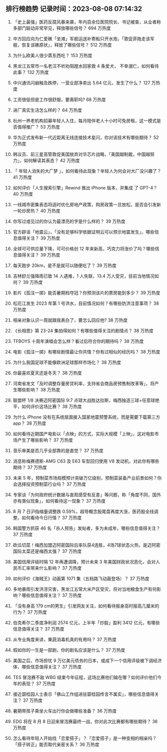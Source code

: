 
## 排行榜趋势 记录时间：2023-08-08 07:14:32
  
  1. 「史上最强」医药反腐风暴来袭，年内百余位医院院长、书记被查，从业者称多部门联动非常罕见，释放哪些信号？ 694 万热度
    
  2. 中方回应向为仁爱礁「坐滩」军舰运送补寄船只开水炮，「敦促菲拖走该军舰，恢复该礁原状」，释放了哪些信号？ 512 万热度
    
  3. 为什么欧美人很少蒸东西吃？ 153 万热度
    
  4. 黑龙江五常市一名老汉不听劝阻蹚水回家救 4 条爱犬， 不幸溺亡，如何看待此事？ 132 万热度
    
  5. 中兴通讯闪崩触及跌停，一营业部净卖出 5.64 亿元，发生了什么？ 127 万热度
    
  6. 工资很低但是工作很舒服，要离职吗? 68 万热度
    
  7. 进厂真实生活怎么样的？ 64 万热度
    
  8. 杭州一养老机构招募年轻人入住，每月陪伴老人十小时可免房租，这一模式是否值得推广？ 53 万热度
    
  9. 华为正式发布新一代近距离无线连接技术星闪，你对该技术有哪些期待？ 52 万热度
    
  10. 韩议员、前三星高管敦促美国放弃对华芯片战略，「美国越制裁，中国越努力」，如何解读其表态？ 42 万热度
    
  11. 「 年轻人消失的大厂梦 」，如何看待此现象？年轻人为何会对大厂没兴趣了？ 41 万热度
    
  12. 如何评价「人生搜索引擎」Rewind 推出 iPhone 版本，并集成 了 GPT-4？ 40 万热度
    
  13. 一线城市密集表态将适时优化房地产政策，购房政策一旦放松，是否会引发新一轮炒房热？ 40 万热度
    
  14. 你写过或见过的你认为最漂亮的字是什么样的？ 39 万热度
    
  15. 官方辟谣「地震云」，「没有足够科学依据证明云可以预示地震发生」，哪些信息值得关注？ 39 万热度
    
  16. 全球可可供应量下降，可可价格创 12 年来新高，巧克力将涨价了吗？哪些信息值得关注？ 39 万热度
    
  17. 每天跑步 20km，是不是就可以随便吃了？ 39 万热度
    
  18. 吉林舒兰强降雨已致 14 人遇难，1 人失联，13.4 万人受灾，目前当地情况如何？ 39 万热度
    
  19. 影片《孤注一掷》能否暑期档夺冠？你预测该片的票房能到多少？ 39 万热度
    
  20. 松花江发生 2023 年第 1 号洪水，目前情况如何？有哪些防洪注意事项？ 38 万热度
    
  21. 相亲对象认识一周就跟我表白了，要怎么回应他? 38 万热度
    
  22. 《长相思》第 23-24 集拍得如何？有哪些值得关注的剧情点？ 38 万热度
    
  23. TFBOYS 十周年演唱会怎么样？看过后符合你的期待吗？ 38 万热度
    
  24. 电影《孤注一掷》有哪些剧情最让你共情？你有过相似的经历吗？ 38 万热度
    
  25. 为什么我国足球不能像欧洲足球那样市场化？ 38 万热度
    
  26. 你最喜欢夏天还是冬天？ 38 万热度
    
  27. 河南省发文「及时调整存量房贷利率，支持省会商品房预售制改革等」，将产生哪些影响？ 38 万热度
    
  28. 联盟杯 1/8 决赛迈阿密国际 9:7 点球大战胜达拉斯，梅西独造三球+任意球绝平，如何评价这场比赛？ 38 万热度
    
  29. 为什么 iPhone 没有在系统层面接入国家地震预警系统，而是需要下载第三方 app？ 38 万热度
    
  30. 如何看待近期国产电影以「点映」的方式，实际大规模「上映」，这对电影市场产生了哪些影响？ 37 万热度
    
  31. 音乐审美是否几乎全部靠的是直觉？ 37 万热度
    
  32. 消息称梅赛德斯-AMG C63 及 E63 车型回归使用 V8 发动机，对此你有哪些期待？ 37 万热度
    
  33. 未来 5 年，预制菜市场规模预计突破万亿级别，预制菜装备产业前景如何？你会选择投资预制菜行业吗？ 37 万热度
    
  34. 专家谈「为何政府统计数据与直观感受有反差」等问题，称「角度不同，国外亦有类似现象」，如何看待这一现象？ 37 万热度
    
  35. 8 月 7 日沪指缩量调整跌 0.59%，超导概念股尾盘再度大涨，医药股全线调整，如何看待今日行情？ 37 万热度
    
  36. 韩国警方抓获 46 名「杀人预告」发帖者，多为未成年，哪些信息值得关注？ 37 万热度
    
  37. 砍瓜切菜！梅西加盟迈阿密国际后率队获4连胜，4场7球状态火热，是迈阿密国际太菜还是梅西太强？ 37 万热度
    
  38. 美国信用评级时隔 12 年再遭调降，预计未来 3 年美国财政状况恶化，会对人民币汇率带来什么影响？ 37 万热度
    
  39. 如何评价《海贼王》动画第 1071 集（五档路飞动画登场）？ 37 万热度
    
  40. 多地暴雨引发洪涝灾害，黑龙江五常大米产区受灾，将对当地粮食生产有何影响？哪些信息值得关注？ 37 万热度
    
  41. 「没有身高 179 cm的男生」引发网友关注，如何看待报身高时报高几厘米的行为？ 37 万热度
    
  42. 伯克希尔二季度净利润 2574 亿元，上半年「炒股」盈利 3412 亿元，有哪些信息值得关注？ 37 万热度
    
  43. 从专业角度来讲，果蔬消毒机真的有用吗？ 37 万热度
    
  44. 假如你的一生是一部剧，你的剧名应该是什么？ 37 万热度
    
  45. 美国之后，市场担忧 9 万亿美元债务的日本，或成下一个信用评级被下调经济体，哪些信息值得关注？ 37 万热度
    
  46. TES 冒泡赛不敌 WBG 结束今年征程，这场比赛他们输在哪？如何评价他们今年的表现？ 37 万热度
    
  47. 接近碧桂园人士表示「佛山工作组进驻碧桂园传言不属实」，哪些信息值得关注？ 37 万热度
    
  48. 暑期带孩子乘坐火车出行你会做哪些准备？ 36 万热度
    
  49. EDG 将在 8 月 8 日迎来冒泡赛最终一战，你对此次比赛都有哪些期待？ 36 万热度
    
  50. 怎么看待年轻人开始找「恋爱搭子」？「恋爱搭子」是一种变相的相亲吗？「搭子转正」能否取代亲密关系？ 36 万热度
    